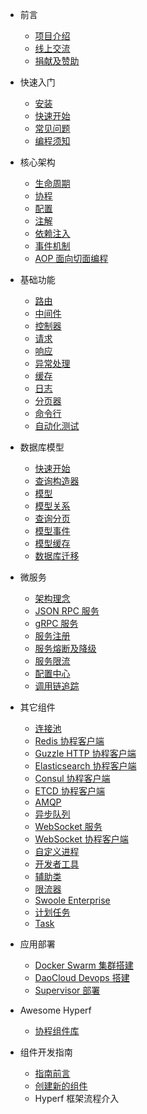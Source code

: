 * 前言

  * [项目介绍](zh/README.md)
  * [线上交流](zh/communication.md)
  * [捐献及赞助](zh/donate.md)

* 快速入门

  * [安装](zh/quick-start/install.md)
  * [快速开始](zh/quick-start/overview.md)
  * [常见问题](zh/quick-start/questions.md)
  * [编程须知](zh/quick-start/important.md)
  
* 核心架构

  * [生命周期](zh/lifecycle.md)
  * [协程](zh/coroutine.md)
  * [配置](zh/config.md)
  * [注解](zh/annotation.md)
  * [依赖注入](zh/di.md)
  * [事件机制](zh/event.md)
  * [AOP 面向切面编程](zh/aop.md)
  
* 基础功能

  * [路由](zh/router.md)
  * [中间件](zh/middleware/middleware.md)
  * [控制器](zh/controller.md)
  * [请求](zh/request.md)
  * [响应](zh/response.md)
  * [异常处理](zh/exception-handler.md)
  * [缓存](zh/cache.md)
  * [日志](zh/logger.md)
  * [分页器](zh/paginator.md)
  * [命令行](zh/command.md)
  * [自动化测试](zh/testing.md)
  
* 数据库模型

  * [快速开始](zh/db/quick-start.md)
  * [查询构造器](zh/db/querybuilder.md)
  * [模型](zh/db/model.md)
  * [模型关系](zh/db/relationship.md)
  * [查询分页](zh/db/paginator.md)
  * [模型事件](zh/db/event.md)
  * [模型缓存](zh/db/model-cache.md)
  * [数据库迁移](zh/db/migration.md)
  
* 微服务

  * [架构理念](zh/microservice.md)
  * [JSON RPC 服务](zh/json-rpc.md)
  * [gRPC 服务](zh/grpc.md)
  * [服务注册](zh/service-register.md)
  * [服务熔断及降级](zh/circuit-breaker.md)
  * [服务限流](zh/rate-limit.md)
  * [配置中心](zh/config-center.md)
  * [调用链追踪](zh/tracer.md)
  
* 其它组件

  * [连接池](zh/pool.md)
  * [Redis 协程客户端](zh/redis.md)
  * [Guzzle HTTP 协程客户端](zh/guzzle.md)
  * [Elasticsearch 协程客户端](zh/elasticsearch.md)
  * [Consul 协程客户端](zh/consul.md)
  * [ETCD 协程客户端](zh/etcd.md)
  * [AMQP](zh/amqp.md)
  * [异步队列](zh/async-queue.md)
  * [WebSocket 服务](zh/websocket-server.md)
  * [WebSocket 协程客户端](zh/websocket-client.md)
  * [自定义进程](zh/process.md)
  * [开发者工具](zh/devtool.md)
  * [辅助类](zh/utils.md)
  * [限流器](zh/rate-limit.md)
  * [Swoole Enterprise](zh/swoole-enterprise.md)
  * [计划任务](zh/crontab.md)
  * [Task](zh/task.md)

* 应用部署

  * [Docker Swarm 集群搭建](zh/tutorial/docker-swarm.md)
  * [DaoCloud Devops 搭建](zh/tutorial/daocloud.md)
  * [Supervisor 部署](zh/tutorial/supervisor.md)
  
* Awesome Hyperf

  * [协程组件库](zh/awesome-components.md)
  
* 组件开发指南

  * [指南前言](zh/component-guide/intro.md)
  * [创建新的组件](zh/component-guide/create.md)
  * Hyperf 框架流程介入
